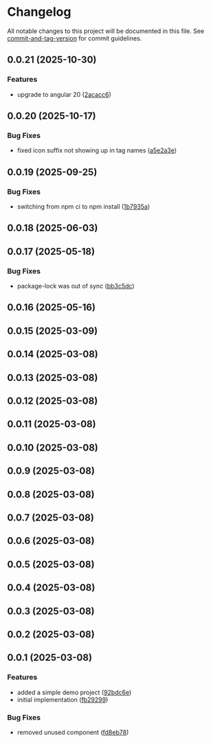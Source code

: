 # Changelog

All notable changes to this project will be documented in this file. See [commit-and-tag-version](https://github.com/absolute-version/commit-and-tag-version) for commit guidelines.

## 0.0.21 (2025-10-30)


### Features

* upgrade to angular 20 ([2acacc6](https://github.com/bytelabs-co/ngx-tabler-icons/commit/2acacc609cbdd3fc3e9abeea5543aae271054580))

## 0.0.20 (2025-10-17)


### Bug Fixes

* fixed icon suffix not showing up in tag names ([a5e2a3e](https://github.com/bytelabs-co/ngx-tabler-icons/commit/a5e2a3e6ddeb82d6b3e506cd519fcc1fe1928cd6))

## 0.0.19 (2025-09-25)


### Bug Fixes

* switching from npm ci to npm install ([1b7935a](https://github.com/bytelabs-co/ngx-tabler-icons/commit/1b7935ae513fad74cee18b59e1dd82905e9fc507))

## 0.0.18 (2025-06-03)

## 0.0.17 (2025-05-18)


### Bug Fixes

* package-lock was out of sync ([bb3c5dc](https://github.com/bytelabs-co/ngx-tabler-icons/commit/bb3c5dc5c644f9c23695c8380d78405a9ef088fc))

## 0.0.16 (2025-05-16)

## 0.0.15 (2025-03-09)

## 0.0.14 (2025-03-08)

## 0.0.13 (2025-03-08)

## 0.0.12 (2025-03-08)

## 0.0.11 (2025-03-08)

## 0.0.10 (2025-03-08)

## 0.0.9 (2025-03-08)

## 0.0.8 (2025-03-08)

## 0.0.7 (2025-03-08)

## 0.0.6 (2025-03-08)

## 0.0.5 (2025-03-08)

## 0.0.4 (2025-03-08)

## 0.0.3 (2025-03-08)

## 0.0.2 (2025-03-08)

## 0.0.1 (2025-03-08)


### Features

* added a simple demo project ([92bdc6e](https://github.com/bytelabs-co/ngx-tabler-icons/commit/92bdc6ed551b350f9d2c1174e2de1990c161a6d6))
* initial implementation ([fb29299](https://github.com/bytelabs-co/ngx-tabler-icons/commit/fb292992c7090eec421770dcaa290e5d2128ee42))


### Bug Fixes

* removed unused component ([fd8eb78](https://github.com/bytelabs-co/ngx-tabler-icons/commit/fd8eb78ebabd913505f5728e114a5f133d7e21a1))
